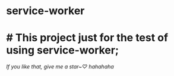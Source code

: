 # service-worker
# # This project just for the test of using service-worker;


*If you like that, give me a star~♡ hahahaha*
